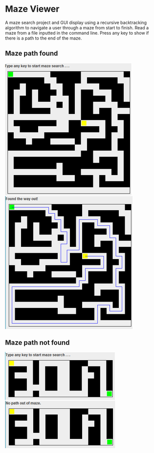 # Maze Viewer
A maze search project and GUI display using a recursive backtracking algorithm to navigate a user through a maze from start to finish. Read a maze from a file inputted in the command line. Press any key to show if there is a path to the end of the maze. <br />

## Maze path found
![alt text](images/maze1.png) <br />
![alt text](images/maze2.png) <br />
## Maze path not found
![alt text](images/maze3.png) <br />
![alt text](images/maze4.png) <br />
